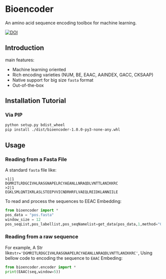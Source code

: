 # Bioencoder

An amino acid sequence encoding toolbox for machine learning.

[![DOI](https://zenodo.org/badge/DOI/10.5281/zenodo.8273413.svg)](https://doi.org/10.5281/zenodo.8273413)

## Introduction

main features:

- Machine learning oriented
- Rich encoding varieties (NUM, BE, EAAC, AAINDEX, GACC, CKSAAP)
- Native support for big size `fasta` format
- Out-of-the-box

## Installation Tutorial

### Via PIP

```bash
python setup.py bdist_wheel
pip install ./dist/bioencoder-1.0.0-py3-none-any.whl
```

## Usage

### Reading from a Fasta File

A standard `fasta` file like:

```fasta
>1|1
DGMRITLRDGCIVHLRASGNAPELRCYAEANLLNRAQDLVNTTLANIKKRC
>2|1
EGKLSMLQNTIKRLASLSTEEPVVICNDRHRFLVAEQLREIDKLANNIILE
```

To read and process the sequences to EEAC Embedding:

```python
from bioencoder import *
pos_data = "pos.fasta"
window_size = 12
pos_seqList,pos_labellist,pos_seqNamelist=get_data(pos_data,1,method="GAAC",window_size=window_size)
```

### Reading from a raw sequence

For example, A Str like`str='DGMRITLRDGCIVHLRASGNAPELRCYAEANLLNRAQDLVNTTLANIKKRC'`, Using bellow code to encoding the sequence to `EAAC` Embeding:

```python
from bioencoder.encoder import *
print(EAAC(seq,window=5))
```
